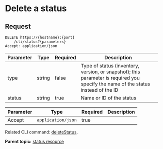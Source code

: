 # Delete a status

## Request

```
DELETE https://{hostname}:{port}
    /cli/status?{parameters}
Accept: application/json

```

|Parameter|Type|Required|Description|
|---------|----|--------|-----------|
|type|string|false|Type of status \(inventory, version, or snapshot\); this parameter is required you specify the name of the status instead of the ID|
|status|string|true|Name or ID of the status|

|Parameter|Type|Required|Description|
|---------|----|--------|-----------|
|Accept|`application/json`|true| |

Related CLI command: [deleteStatus](udclient_deletestatus.md).

**Parent topic:** [status resource](../../com.ibm.udeploy.api.doc/topics/rest_cli_status.md)


